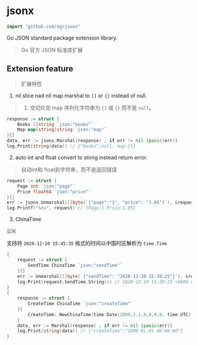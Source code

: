 # jsonx

```go
import "github.com/og/jsonx"
```
Go JSON standard package extension library.

> Go 官方 JSON 标准库扩展

## Extension feature

> 扩展特性

1. nil slice nad nil map marshal to `[]` or `{}` instead of null.
> 1. 空切片空 map 序列化字符串为 `[]` 或 `{}` 而不是 `null`。


```go
response := struct {
    Books []string `json:"books"`
    Map map[string]string `json:"map"`
}{}
data, err := jsonx.Marshal(response) ; if err != nil {panic(err)}
log.Print(string(data)) // {"books":null, map:{}}
```

2. auto int and float convert to stirng instead return error.

> 自动int和 float到字符串，而不是返回错误

```go
request := struct {
    Page int `json:"page"`
    Price float64 `json:"price"`
}{}
err := jsonx.Unmarshal([]byte(`{"page":"1", "price": "1.05"}`), &request) ; if err != nil {panic(err)}
log.Printf("%+v", request) // {Page:1 Price:1.05}
```

3. ChinaTime
 
🇨🇳

支持将 `2020-12-10 15:45:35` 格式的时间以中国时区解析为 `time.Time`

```go
{
    request := struct {
        SendTime ChinaTime `json:"sendTime"`
    }{}
    err := Unmarshal([]byte(`{"sendTime": "2020-12-10 15:39:25"}`), &request) ; if err != nil {panic(err)}
    log.Print(request.SendTime.String()) // 2020-12-10 15:39:25 +0800 CST
}
{
    response := struct {
        CreateTime ChinaTime `json:"createTime"`
    }{
        CreateTime: NewChinaTime(time.Date(2000,1,1,0,0,0,0, time.UTC)),
    }
    data, err := Marshal(response) ; if err != nil {panic(err)}
    log.Print(string(data)) // {"createTime":"2000-01-01 08:00:00"}
}
```